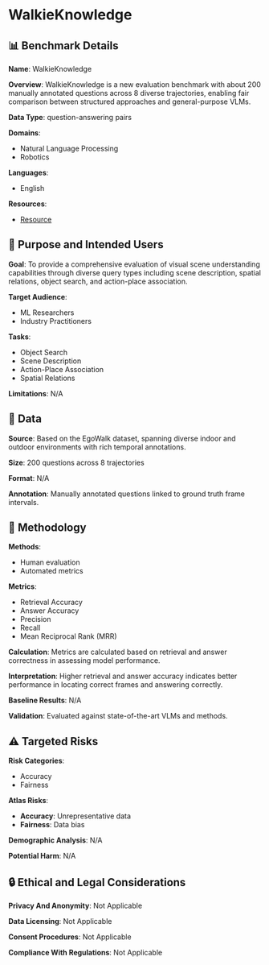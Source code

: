 # WalkieKnowledge

## 📊 Benchmark Details

**Name**: WalkieKnowledge

**Overview**: WalkieKnowledge is a new evaluation benchmark with about 200 manually annotated questions across 8 diverse trajectories, enabling fair comparison between structured approaches and general-purpose VLMs.

**Data Type**: question-answering pairs

**Domains**:
- Natural Language Processing
- Robotics

**Languages**:
- English

**Resources**:
- [Resource](N/A)

## 🎯 Purpose and Intended Users

**Goal**: To provide a comprehensive evaluation of visual scene understanding capabilities through diverse query types including scene description, spatial relations, object search, and action-place association.

**Target Audience**:
- ML Researchers
- Industry Practitioners

**Tasks**:
- Object Search
- Scene Description
- Action-Place Association
- Spatial Relations

**Limitations**: N/A

## 💾 Data

**Source**: Based on the EgoWalk dataset, spanning diverse indoor and outdoor environments with rich temporal annotations.

**Size**: 200 questions across 8 trajectories

**Format**: N/A

**Annotation**: Manually annotated questions linked to ground truth frame intervals.

## 🔬 Methodology

**Methods**:
- Human evaluation
- Automated metrics

**Metrics**:
- Retrieval Accuracy
- Answer Accuracy
- Precision
- Recall
- Mean Reciprocal Rank (MRR)

**Calculation**: Metrics are calculated based on retrieval and answer correctness in assessing model performance.

**Interpretation**: Higher retrieval and answer accuracy indicates better performance in locating correct frames and answering correctly.

**Baseline Results**: N/A

**Validation**: Evaluated against state-of-the-art VLMs and methods.

## ⚠️ Targeted Risks

**Risk Categories**:
- Accuracy
- Fairness

**Atlas Risks**:
- **Accuracy**: Unrepresentative data
- **Fairness**: Data bias

**Demographic Analysis**: N/A

**Potential Harm**: N/A

## 🔒 Ethical and Legal Considerations

**Privacy And Anonymity**: Not Applicable

**Data Licensing**: Not Applicable

**Consent Procedures**: Not Applicable

**Compliance With Regulations**: Not Applicable

